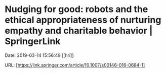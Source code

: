 # Nudging for good: robots and the ethical appropriateness of nurturing empathy and charitable behavior | SpringerLink

Date: 2019-03-14 15:56:49
[[hri]]

URL: [https://link.springer.com/article/10.1007/s00146-016-0684-1]
